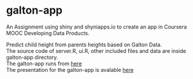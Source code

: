 # galton-app
An Assignment using shiny and shyniapps.io to create an app in Coursera MOOC Developing Data Products.   

Predict child height from parents heights based on Galton Data.   
The source code of server.R, ui.R, other included files and data are inside galton-app directory.   
The galton-app runs from [here](https://hien.shinyapps.io/galton-app)   
The presentation for the galton-app is avalable [here](http://mhtranvn.github.io/galton-app/galtonPres.html)   




